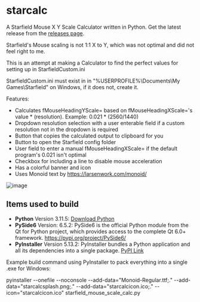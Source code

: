 # starcalc
A Starfield Mouse X Y Scale Calculator written in Python. Get the latest release from the [releases page](https://github.com/W4YFIND3R/starcalc/releases).

Starfield's Mouse scaling is not 1:1 X to Y, which was not optimal and did not feel right to me.

This is an attempt at making a Calculator to find the perfect values for setting up in StarfieldCustom.ini

StarfieldCustom.ini must exist in in "%USERPROFILE%\\Documents\My Games\Starfield\" on Windows, if it does not, create it. 

Features: 

- Calculates fMouseHeadingYScale= based on  fMouseHeadingXScale='s value * (resolution). Example: 0.021 * (2560/1440)
- Dropdown resolution selection with a user enterable field if a custom resolution not in the dropdown is required
- Button that copies the calculated output to clipboard for you
- Button to open the Starfield config folder
- User field to enter a manual fMouseHeadingXScale= if the default program's 0.021 isn't optimal
- Checkbox for including a line to disable mouse acceleration
- Has a colorful banner and icon
- Uses Monoid text by https://larsenwork.com/monoid/

![image](https://github.com/W4YFIND3R/starcalc/assets/144207244/d36f9f42-d193-4484-8612-311215ad1594)

## Items used to build
- **Python** Version 3.11.5: [Download Python](https://www.python.org/downloads/)
- **PySide6** Version: 6.5.2: PySide6 is the official Python module from the Qt for Python project, which provides access to the complete Qt 6.0+ framework. https://pypi.org/project/PySide6/
- **PyInstaller** Version 5.13.2: PyInstaller bundles a Python application and all its dependencies into a single package. [PyPI Link](https://pypi.org/project/pyinstaller/)

Example build command using PyInstaller to pack everything into a single .exe for Windows: 

pyinstaller --onefile --noconsole --add-data="Monoid-Regular.ttf;." --add-data="starcalcsplash.png;." --add-data="starcalcicon.ico;." --icon="starcalcicon.ico" starfield_mouse_scale_calc.py
